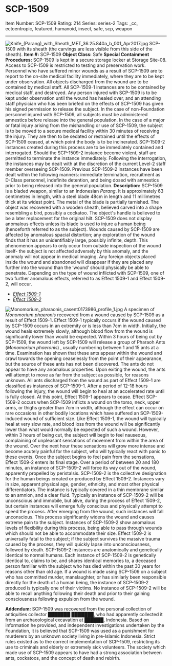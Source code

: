 # SCP-1509
Item Number: SCP-1509
Rating: 214
Series: series-2
Tags: _cc, ectoentropic, featured, humanoid, insect, safe, scp, weapon

---

![Knife_\(Parang\)_with_Sheath_MET_36.25.840a_b_001_Apr2017.jpg](https://scp-wiki.wdfiles.com/local--files/scp-1509/Knife_\(Parang\)_with_Sheath_MET_36.25.840a_b_001_Apr2017.jpg)
SCP-1509 with its sheath (the carvings are less visible from this side of the sheath).
**Item #:** SCP-1509
**Object Class:** Safe
**Special Containment Procedures:** SCP-1509 is kept in a secure storage locker at Storage Site-08. Access to SCP-1509 is restricted to testing and preservation work.
Personnel who have suffered minor wounds as a result of SCP-1509 are to report to the on-site medical facility immediately, where they are to be kept under observation. All objects discharged from the wound are to be contained by medical staff. All SCP-1509-1 instances are to be contained by medical staff, and destroyed.
Any person injured with SCP-1509 is to be kept under observation until the wound has healed over, and an attending staff physician who has been briefed on the effects of SCP-1509 has given his signed permission to release the subject. In the case of non-Foundation personnel injured with SCP-1509, all subjects must be administered amnestics before release into the general population.
In the case of a major or fatal injury arising from the mishandling or use of SCP-1509, the subject is to be moved to a secure medical facility within 30 minutes of receiving the injury. They are then to be sedated or restrained until the effects of SCP-1509 ceased, at which point the body is to be incinerated.
SCP-1509-2 instances created during this process are to be immediately contained and interrogated. Should the SCP-1509-2 instance become violent, staff are permitted to terminate the instance immediately. Following the interrogation, the instances may be dealt with at the discretion of the current Level-2 staff member overseeing SCP-1509. Previous SCP-1509-2 instances have been dealt within the following manners: immediate termination, recruitment as D-Class personnel, indefinite detention, and being dosed with amnestics prior to being released into the general population.
**Description:** SCP-1509 is a bladed weapon, similar to an Indonesian _Parang_. It is approximately 63 centimetres in length, with a steel blade 48cm in length and 11 millimetres thick at its widest point. The metal of the blade is partially tarnished. The object was recovered with a wooden sheath, believed carved into a shape resembling a bird, possibly a cockatoo. The object's handle is believed to be a later replacement for the original hilt.
SCP-1509 does not display anomalous effects unless its blade is used to injure a human being (henceforth referred to as the subject). Wounds caused by SCP-1509 are affected by anomalous spacial distortion; any exploration of the wound finds that it has an unidentifiably large, possibly infinite, depth. This phenomenon appears to only occur from outside inspection of the wound itself- the subject is not affected adversely by this anomaly, and the anomaly will not appear in medical imaging. Any foreign objects placed inside the wound and abandoned will disappear if they are placed any further into the wound than the ‘wound’ should physically be able to penetrate.
Depending on the type of wound inflicted with SCP-1509, one of two further anomalous effects, referred to as Effect 1509-1 and Effect 1509-2, will occur.
  * [_Effect 1509-1_](javascript:;)
  * [_Effect 1509-2_](javascript:;)

![Monomorium_pharaonis_casent0173986_profile_1.jpg](https://scp-wiki.wdfiles.com/local--files/scp-1509/Monomorium_pharaonis_casent0173986_profile_1.jpg)
A specimen of _Monomorium phaeronis_ recovered from a wound caused by SCP-1509 as a result of Effect 1509-1.
Effect 1509-1 typically occurs if the wound caused by SCP-1509 occurs in an extremity or is less than 7cm in width. Initially, the wound heals extremely slowly, although blood flow from the wound is significantly lower than would be expected.
Within 3 hours of being cut by SCP-1509, the wound left by SCP-1509 will release a group of Pharaoh Ants (_Monomorium phaeronis_) , usually numbering between 1 and 15 ants at a time. Examination has shown that these ants appear within the wound and crawl towards the opening ceaselessly from the point of their appearance, but the source of these ants has not been discovered. The ants do not appear to have any anomalous properties. Upon exiting the wound, the ants will attempt to move as far from the subject as possible, for reasons unknown.
All ants discharged from the wound as part of Effect 1509-1 are classified as instances of SCP-1509-1.
After a period of 12-18 hours following the injury, the wound will begin to heal at an accelerated rate until is fully closed. At this point, Effect 1509-1 appears to cease.
Effect SCP-1509-2 occurs when SCP-1509 inflicts a wound on the torso, neck, upper arms, or thighs greater than 7cm in width, although the effect can occur on rare occasions in other bodily locations which have suffered an SCP-1509-induced wound of sufficient size.
Like Effect 1509-1, the wound will typically heal at very slow rate, and blood loss from the wound will be significantly lower than what would normally be expected of such a wound. However, within 3 hours of being cut, the subject will begin to feel nauseous, complaining of unpleasant sensations of movement from within the area of the wound. Over the next hour these sensations will grow more intense and become acutely painful for the subject, who will typically react with panic to these events.
Once the subject begins to feel pain from the sensations, Effect 1509-2 enters its final stage. Over a period of between 20 and 180 minutes, an instance of SCP-1509-2 will force its way out of the wound, apparently propelled by peristalsis.
SCP-1509-2 is the collective designation for the human beings created or produced by Effect 1509-2. Instances vary in size, apparent physical age, gender, ethnicity, and most other physical differentiators. The instance is typically covered in a thin membrane similar to an amnion, and a clear fluid. Typically an instance of SCP-1509-2 will be unconscious and immobile, but alive, during the process of Effect 1509-2, but certain instances will emerge fully conscious and physically attempt to speed the process. After emerging from the wound, such instances will fall unconscious.
This process significantly widens the wound and causes extreme pain to the subject. Instances of SCP-1509-2 show anomalous levels of flexibility during this process, being able to pass through wounds which should not be able to accommodate their size.
Effect 1509-2 is universally fatal to the subject; if the subject survives the massive trauma caused by the process, they will quickly lapse into unconsciousness, followed by death.
SCP-1509-2 instances are anatomically and genetically identical to normal humans. Each instance of SCP-1509-2 is genetically identical to, claims to be, and shares identical memories to, a deceased person familiar with the subject who has died within the past 30 years for reasons other than old age.
If a wound is made using SCP-1509 on a subject who has committed murder, manslaughter, or has similarly been responsible directly for the death of a human being, the instance of SCP-1509-2 produced is typically one of their victims.
No instance of SCP-1509-2 will be able to recall anything following their death and prior to their gaining consciousness following expulsion from the wound.
  
**Addendum:** SCP-1509 was recovered from the personal collection of antiquities collector ███████ ███████, who had apparently collected it from an archaeological excavation at ██████, Indonesia. Based on information he provided, and independent investigations undertaken by the Foundation, it is believed that SCP-1509 was used as a punishment for murderers by an unknown society living in pre-Islamic Indonesia. Strict rules existed as to the correct implementation of SCP-1509, restricting its use to criminals and elderly or extremely sick volunteers. The society which made use of SCP-1509 appears to have had a strong association between ants, cockatoos, and the concept of death and rebirth. 